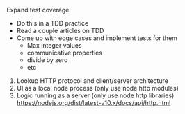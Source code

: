 Expand test coverage
 - Do this in a TDD practice
 - Read a couple articles on TDD
 - Come up with edge cases and implement tests for them
   - Max integer values
   - communicative properties
   - divide by zero
   - etc

1. Lookup HTTP protocol and client/server architecture
2. UI as a local node process (only use node http modules)
3. Logic running as a server (only use node http libraries) https://nodejs.org/dist/latest-v10.x/docs/api/http.html